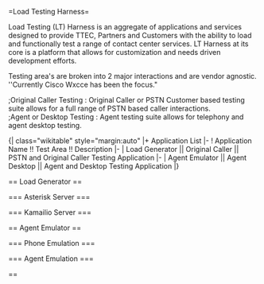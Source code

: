 =Load Testing Harness=

Load Testing (LT) Harness is an aggregate of applications and services designed to provide TTEC, Partners and Customers with the ability to load and functionally test a range of contact center services.  LT Harness at its core is a platform that allows for customization and needs driven development efforts.  

Testing area's are broken into 2 major interactions and are vendor agnostic. 
''Currently Cisco Wxcce has been the focus."

;Original Caller Testing 
: Original Caller or PSTN Customer based testing suite allows for a full range of PSTN based caller interactions.  
;Agent or Desktop Testing
: Agent testing suite allows for telephony and agent desktop testing. 





{| class="wikitable" style="margin:auto"
|+ Application List
|-
! Application Name !! Test Area !! Description 
|-
| Load Generator || Original Caller || PSTN and Original Caller Testing Application 
|-
| Agent Emulator || Agent Desktop ||  Agent  and Desktop Testing Application
|}

== Load Generator ==

=== Asterisk Server ===

=== Kamailio Server ===

== Agent Emulator ==

=== Phone Emulation ===

=== Agent Emulation ===

==
